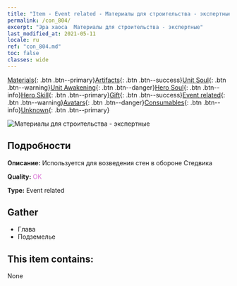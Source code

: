 ```yaml
---
title: "Item - Event related - Материалы для строительства - экспертные"
permalink: /con_804/
excerpt: "Эра хаоса  Материалы для строительства - экспертные"
last_modified_at: 2021-05-11
locale: ru
ref: "con_804.md"
toc: false
classes: wide
---
```

 [Materials](/ItemsRU/){: .btn .btn--primary}[Artifacts](/ItemsRU/Artifacts/){: .btn .btn--success}[Unit Soul](/ItemsRU/UnitSoul/){: .btn .btn--warning}[Unit Awakening](/ItemsRU/UnitAwakening/){: .btn .btn--danger}[Hero Soul](/ItemsRU/HeroSoul/){: .btn .btn--info}[Hero Skill](/ItemsRU/HeroSkill/){: .btn .btn--primary}[Gift](/ItemsRU/Gift/){: .btn .btn--success}[Event related](/ItemsRU/Events/){: .btn .btn--warning}[Avatars](/ItemsRU/Avatars/){: .btn .btn--danger}[Consumables](/ItemsRU/Consumables/){: .btn .btn--info}[Unknown](/ItemsRU/Unknown/){: .btn .btn--primary}

 ![Материалы для строительства - экспертные](/images/t/i_3062.png)

## Подробности
 **Описание:** Используется для возведения стен в обороне Стедвика

 **Quality:** <span style="color: #DA70D6">OK</span>

 **Type:** Event related

## Gather

*    Глава 
*    Подземелье 

## This item contains:

  None

